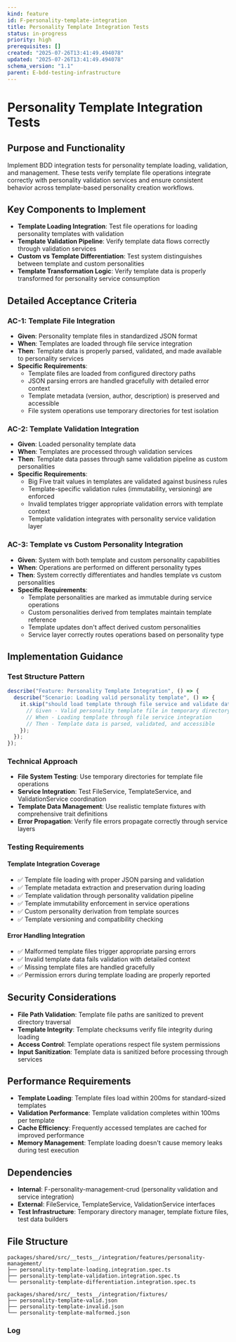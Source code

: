 ```yaml
---
kind: feature
id: F-personality-template-integration
title: Personality Template Integration Tests
status: in-progress
priority: high
prerequisites: []
created: "2025-07-26T13:41:49.494078"
updated: "2025-07-26T13:41:49.494078"
schema_version: "1.1"
parent: E-bdd-testing-infrastructure
---
```


# Personality Template Integration Tests

## Purpose and Functionality

Implement BDD integration tests for personality template loading, validation, and management. These tests verify template file operations integrate correctly with personality validation services and ensure consistent behavior across template-based personality creation workflows.

## Key Components to Implement

- **Template Loading Integration**: Test file operations for loading personality templates with validation
- **Template Validation Pipeline**: Verify template data flows correctly through validation services
- **Custom vs Template Differentiation**: Test system distinguishes between template and custom personalities
- **Template Transformation Logic**: Verify template data is properly transformed for personality service consumption

## Detailed Acceptance Criteria

### AC-1: Template File Integration

- **Given**: Personality template files in standardized JSON format
- **When**: Templates are loaded through file service integration
- **Then**: Template data is properly parsed, validated, and made available to personality services
- **Specific Requirements**:
  - Template files are loaded from configured directory paths
  - JSON parsing errors are handled gracefully with detailed error context
  - Template metadata (version, author, description) is preserved and accessible
  - File system operations use temporary directories for test isolation

### AC-2: Template Validation Integration

- **Given**: Loaded personality template data
- **When**: Templates are processed through validation services
- **Then**: Template data passes through same validation pipeline as custom personalities
- **Specific Requirements**:
  - Big Five trait values in templates are validated against business rules
  - Template-specific validation rules (immutability, versioning) are enforced
  - Invalid templates trigger appropriate validation errors with template context
  - Template validation integrates with personality service validation layer

### AC-3: Template vs Custom Personality Integration

- **Given**: System with both template and custom personality capabilities
- **When**: Operations are performed on different personality types
- **Then**: System correctly differentiates and handles template vs custom personalities
- **Specific Requirements**:
  - Template personalities are marked as immutable during service operations
  - Custom personalities derived from templates maintain template reference
  - Template updates don't affect derived custom personalities
  - Service layer correctly routes operations based on personality type

## Implementation Guidance

### Test Structure Pattern

```typescript
describe("Feature: Personality Template Integration", () => {
  describe("Scenario: Loading valid personality template", () => {
    it.skip("should load template through file service and validate data", async () => {
      // Given - Valid personality template file in temporary directory
      // When - Loading template through file service integration
      // Then - Template data is parsed, validated, and accessible
    });
  });
});
```

### Technical Approach

- **File System Testing**: Use temporary directories for template file operations
- **Service Integration**: Test FileService, TemplateService, and ValidationService coordination
- **Template Data Management**: Use realistic template fixtures with comprehensive trait definitions
- **Error Propagation**: Verify file errors propagate correctly through service layers

### Testing Requirements

#### Template Integration Coverage

- ✅ Template file loading with proper JSON parsing and validation
- ✅ Template metadata extraction and preservation during loading
- ✅ Template validation through personality validation pipeline
- ✅ Template immutability enforcement in service operations
- ✅ Custom personality derivation from template sources
- ✅ Template versioning and compatibility checking

#### Error Handling Integration

- ✅ Malformed template files trigger appropriate parsing errors
- ✅ Invalid template data fails validation with detailed context
- ✅ Missing template files are handled gracefully
- ✅ Permission errors during template loading are properly reported

## Security Considerations

- **File Path Validation**: Template file paths are sanitized to prevent directory traversal
- **Template Integrity**: Template checksums verify file integrity during loading
- **Access Control**: Template operations respect file system permissions
- **Input Sanitization**: Template data is sanitized before processing through services

## Performance Requirements

- **Template Loading**: Template files load within 200ms for standard-sized templates
- **Validation Performance**: Template validation completes within 100ms per template
- **Cache Efficiency**: Frequently accessed templates are cached for improved performance
- **Memory Management**: Template loading doesn't cause memory leaks during test execution

## Dependencies

- **Internal**: F-personality-management-crud (personality validation and service integration)
- **External**: FileService, TemplateService, ValidationService interfaces
- **Test Infrastructure**: Temporary directory manager, template fixture files, test data builders

## File Structure

```
packages/shared/src/__tests__/integration/features/personality-management/
├── personality-template-loading.integration.spec.ts
├── personality-template-validation.integration.spec.ts
└── personality-template-differentiation.integration.spec.ts

packages/shared/src/__tests__/integration/fixtures/
├── personality-template-valid.json
├── personality-template-invalid.json
└── personality-template-malformed.json
```

### Log
